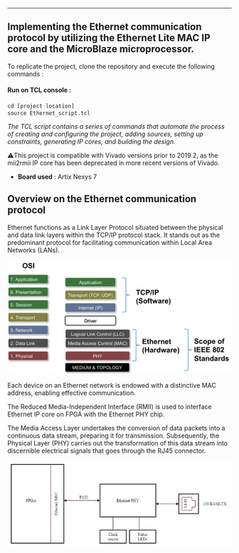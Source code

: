 
---------------------------------
Implementing the Ethernet communication protocol by utilizing the Ethernet Lite MAC IP core and the MicroBlaze microprocessor.
------------------
To replicate the project, clone the repository and execute the following commands :

#### Run on TCL console : 
````
cd [project location]
source Ethernet_script.tcl
````
*The TCL script contains a series of commands that automate the process of creating and configuring the project, adding sources, setting up constraints, generating IP cores, and building the design.*

⚠️This project is compatible with Vivado versions prior to 2019.2, as the mii2rmii IP core has been deprecated in more recent versions of Vivado.

- **Board used** : Artix  Nexys 7
## Overview on the Ethernet communication protocol 

Ethernet functions as a Link Layer Protocol situated between the physical and data link layers within the TCP/IP protocol stack. It stands out as the predominant protocol for facilitating communication within Local Area Networks (LANs).

![Local Image](./pics/osi-model.png)


Each device on an Ethernet network is endowed with a distinctive MAC address, enabling effective communication.

The Reduced Media-Independent Interface (RMII) is used to interface Ethernet IP core on FPGA with the Ethernet PHY chip. 

The Media Access Layer undertakes the conversion of data packets into a continuous data stream, preparing it for transmission. Subsequently, the Physical Layer (PHY) carries out the transformation of this data stream into discernible electrical signals that goes through the RJ45 connector.

![Local Image](./pics/Ethernet.png)

